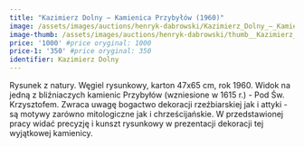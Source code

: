 ```yaml
---
title: "Kazimierz Dolny – Kamienica Przybyłów (1960)"
image: /assets/images/auctions/henryk-dabrowski/Kazimierz_Dolny_–_Kamienica_Przybyłow_(1960).jpg
image-thumb: /assets/images/auctions/henryk-dabrowski/thumb__Kazimierz_Dolny_–_Kamienica_Przybyłow_(1960).jpg
price: '1000' #price oryginal: 1000
price-1: '350' #price oryginal: 350
identifier: Kazimierz Dolny
---
```


Rysunek z natury. Węgiel rysunkowy, karton 47x65 cm, rok 1960.
Widok na jedną z bliźniaczych kamienic Przybyłów (wzniesione w 1615 r.) - Pod Św. Krzysztofem. Zwraca uwagę bogactwo dekoracji rzeźbiarskiej jak i attyki - są motywy zarówno mitologiczne jak i chrześcijańskie. W przedstawionej pracy widać precyzję i kunszt rysunkowy w prezentacji dekoracji tej wyjątkowej kamienicy.